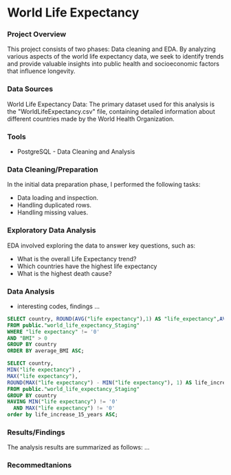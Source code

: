 # World Life Expectancy

### Project Overview

This project consists of two phases: Data cleaning and EDA. By analyzing various aspects of the world life expectancy data, we seek to identify trends and provide valuable insights into public health and socioeconomic factors that influence longevity.

### Data Sources
World Life Expectancy Data: The primary dataset used for this analysis is the "WorldLifeExpectancy.csv" file, containing detailed information about different countries made by  the World Health Organization.

### Tools

- PostgreSQL - Data Cleaning and Analysis

### Data Cleaning/Preparation

In the initial data preparation phase, I performed the following tasks:

- Data loading and inspection.
- Handling duplicated rows.
- Handling missing values.

### Exploratory Data Analysis

EDA involved exploring the data to answer key questions, such as:

- What is the overall Life Expectancy trend?
- Which countries have the highest life expectancy
- What is the highest death cause?

### Data Analysis
 - interesting codes, findings ...

```sql
SELECT country, ROUND(AVG("life expectancy"),1) AS "life_expectancy",AVG("BMI") AS average_BMI
FROM public."world_life_expectancy_Staging"
WHERE "life expectancy" != '0'
AND "BMI" > 0
GROUP BY country
ORDER BY average_BMI ASC;

SELECT country, 
MIN("life expectancy") , 
MAX("life expectancy"), 
ROUND(MAX("life expectancy") - MIN("life expectancy"), 1) AS life_increase_15_years
FROM public."world_life_expectancy_Staging"
GROUP BY country
HAVING MIN("life expectancy") != '0'
  AND MAX("life expectancy") != '0'
order by life_increase_15_years ASC;

```
### Results/Findings

The analysis results are summarized as follows:
...

### Recommedtanions


  
